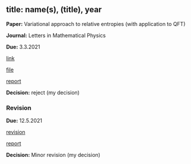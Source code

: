 
title: name(s), (title), year
---

**Paper:**  Variational approach to relative entropies (with application to QFT) 

**Journal:** Letters in Mathematical Physics

**Due:** 3.3.2021 

[link]()

[file](REF_hollands2021/file.pdf)

[report](REF_hollands2021/report.pdf)

**Decision:** reject (my decision)

### Revision

**Due:** 12.5.2021

[revision](REF_hollands2021/revision.pdf)

[report](REF_hollands2021/report_revised.pdf)

**Decision:** Minor revision (my decision)


